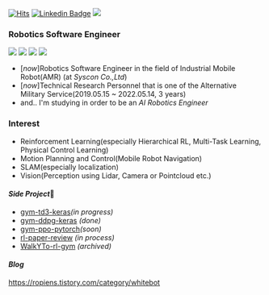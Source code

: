 [![Hits](https://hits.seeyoufarm.com/api/count/incr/badge.svg?url=https%3A%2F%2Fgithub.com%2FCUN-bjy)](https://hits.seeyoufarm.com)
[![Linkedin Badge](https://img.shields.io/badge/-LinkedIn-blue?style=flat-square&logo=Linkedin&logoColor=white&link=https://www.linkedin.com/in/seong-yun-byeon-8183a8113/)](https://www.linkedin.com/in/junyeob-baek-640abb5b/) [![](https://aleen42.github.io/badges/src/github.svg)](https://github.com/CUN-bjy)


### Robotics Software Engineer  
![](https://img.shields.io/badge/-Python-333?style=flat-square&logo=Python&logoColor=fff)   ![](https://img.shields.io/badge/-C/C++-c14438?style=flat-square&logo=C&logoColor=fff) ![](https://img.shields.io/badge/-%3A%3A%3AROS-red) ![](https://aleen42.github.io/badges/src/tensorflow.svg)



- [*now*]Robotics Software Engineer in the field of Industrial Mobile Robot(AMR) (at *Syscon Co.,Ltd*)
- [*now*]Technical Research Personnel that is one of the Alternative Military Service(2019.05.15 ~ 2022.05.14, 3 years)
- and.. I'm studying in order to be an *AI Robotics Engineer*

### Interest

- Reinforcement Learning(especially Hierarchical RL, Multi-Task Learning, Physical Control Learning)
- Motion Planning and Control(Mobile Robot Navigation)
- SLAM(especially localization)
- Vision(Perception using Lidar, Camera or Pointcloud etc.)

#### *Side Project*🔭

- [gym-td3-keras](https://github.com/CUN-bjy/gym-td3-keras)*(in progress)*
- [gym-ddpg-keras](https://github.com/CUN-bjy/gym-ddpg-keras) *(done)*
- [gym-ppo-pytorch](https://github.com/CUN-bjy/gym-ppo-keras)*(soon)*
- [rl-paper-review](https://github.com/CUN-bjy/pg-paper-review) *(in process)*
- [WalkYTo-rl-gym](https://github.com/CUN-bjy/WalkYTo-rl) *(archived)* 


#### *Blog*
https://ropiens.tistory.com/category/whitebot
